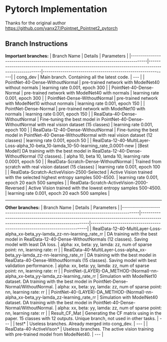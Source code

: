 # Pytorch Implementation

Thanks for the original author https://github.com/yanx27/Pointnet_Pointnet2_pytorch

## Branch Instructions

**Important branches:**
| Branch Name                                                                          | Details                                                                                              | Parameters                                                   |
|--------------------------------------------------------------------------------------|------------------------------------------------------------------------------------------------------|--------------------------------------------------------------|
| cong_dev                                                                             | Main branch. Containing all the latest code.                                                         | ---                                                          |
| PointNet-40-Dense-WithoutNormal                                                      | pre-trained network with ModelNet40 without normals                                                  | learning rate 0.001, epoch 300                               |
| PointNet-40-Dense-Normal                                                             | pre-trained network with ModelNet40 with normals                                                     | learning rate 0.001, epoch 300                               |
| PointNet-Dense-WithoutNormal                                                         | pre-trained network with ModelNet10 without normals                                                  | learning rate 0.001, epoch 150                               |
| PointNet-Dense-Normal                                                                | pre-trained network with ModelNet10 with normals                                                     | learning rate 0.001, epoch 150                               |
| RealData-40-Dense-WithoutNormal                                                      | Fine-tuning the best model in PointNet-40-Dense-WithoutNormal with real vision dataset (15 classes)  | learning rate 0.001, epoch 100                               |
| RealData-12-40-Dense-WithoutNormal                                                   | Fine-tuning the best model in PointNet-40-Dense-WithoutNormal with real vision dataset (12 classes)  | learning rate 0.001, epoch 50                                |
| RealData-12-40-MultiLayer-Loss-alpha_10-beta_10-lamda_10-50-learning_rate_0.0001-new | [Best Model!] DA training with the best model in RealData-12-40-Dense-WithoutNormal (12 classes).    | alpha 10, beta 10, lamda 10, learning rate 0.0001, epoch 50  |
| RealData-Scratch-Dense-WithoutNormal                                                 | Trained from scratch with real vision dataset (15 classes)                                           | learning rate 0.001, epoch 100                               |
| RealData-Scratch-ActiveVision-2500-Selected                                          | Active Vision trained with the selected highest entropy samples 500-4500.                            | learning rate 0.001, epoch 20 each 500 samples               |
| RealData-Scratch-ActiveVision-2000-Reversed                                          | Active Vision trained with the lowest entropy samples 500-4500.                                      | learning rate 0.001, epoch 20 each 500 samples               |

---------------------------------------------------------------------
**Other branches:**
| Branch Name                                                                          | Details                                                                                                                          | Parameters                                                                 |
|--------------------------------------------------------------------------------------|----------------------------------------------------------------------------------------------------------------------------------|----------------------------------------------------------------------------|
| RealData-12-40-MultiLayer-Loss-alpha_xx-beta_yy-lamda_zz-nn-learning_rate_rr         | DA training with the best model in RealData-12-40-Dense-WithoutNormals (12 classes). Saving model with least DA loss.            | alpha: xx, beta: yy, lamda: zz, num of sparse point: nn, learning rate: rr |
| RealData-40-MultiLayer-Loss-alpha_xx-beta_yy-lamda_zz-nn-learning_rate_rr            | DA training with the best model in RealData-40-Dense-WithoutNormals (15 classes). Saving model with best validation performance. | alpha: xx, beta: yy, lamda: zz, num of sparse point: nn, learning rate: rr |
| PointNet-(LAYER)-DA_METHOD-(Normal)-nn-alpha_xx-beta_yy-lamda_zz-learning_rate_rr    | Simulation with ModelNet10 dataset. DA training with the best model in PointNet-Dense-Normal/WithoutNormal.                      | alpha: xx, beta: yy, lamda: zz, num of sparse point: nn, learning rate: rr |
| PointNet-40-(LAYER)-DA_METHOD-(Normal)-nn-alpha_xx-beta_yy-lamda_zz-learning_rate_rr | Simulation with ModelNet40 dataset. DA training with the best model in PointNet-40-Dense-Normal/WithoutNormal.                   | alpha: xx, beta: yy, lamda: zz, num of sparse point: nn, learning rate: rr |
| Result_CF_Mat                                                                        | Generating the CF matrix using in the paper. 15 classes with 12 outputs. Unique branch, not used in other tasks.                 | ---                                                                        |
| test*                                                                                | Useless branches. Already merged into cong_dev.                                                                                  | ---                                                                        |
| RealData-40-ActiveVison*                                                             | Useless branches. The active vision training with pre-trained model from ModelNet40.                                             | ---                                                                        |
